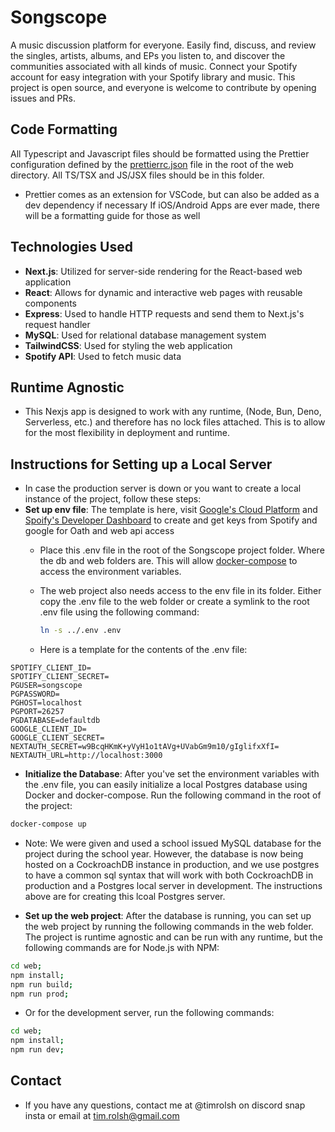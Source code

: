 # Songscope

A music discussion platform for everyone.
Easily find, discuss, and review the singles, artists, albums, and EPs you listen to, and discover the communities associated with all kinds of music.
Connect your Spotify account for easy integration with your Spotify library and music.
This project is open source, and everyone is welcome to contribute by opening issues and PRs.

## Code Formatting

All Typescript and Javascript files should be formatted using the Prettier configuration defined by the [prettierrc.json](./web/prettierrc.json) file in the root of the web directory. All TS/TSX and JS/JSX files should be in this folder.

* Prettier comes as an extension for VSCode, but can also be added as a dev dependency if necessary
If iOS/Android Apps are ever made, there will be a formatting guide for those as well

## Technologies Used

* **Next.js**: Utilized for server-side rendering for the React-based web application
* **React**: Allows for dynamic and interactive web pages with reusable components
* **Express**: Used to handle HTTP requests and send them to Next.js's request handler
* **MySQL**: Used for relational database management system
* **TailwindCSS**: Used for styling the web application
* **Spotify API**: Used to fetch music data

## Runtime Agnostic

* This Nexjs app is designed to work with any runtime, (Node, Bun, Deno, Serverless, etc.) and therefore has no lock files attached. This is to allow for the most flexibility in deployment and runtime.

## Instructions for Setting up a Local Server

* In case the production server is down or you want to create a local instance of the project, follow these steps:
* **Set up env file**: The template is here, visit [Google's Cloud Platform](https://console.cloud.google.com/apis/dashboard) and [Spoify's Developer Dashboard](https://developer.spotify.com/dashboard) to create and get keys from Spotify and google for Oath and web api access
  * Place this .env file in the root of the Songscope project folder. Where the db and web folders are. This will allow [docker-compose](./docker-compose.yml) to access the environment variables.
  * The web project also needs access to the env file in its folder. Either copy the .env file to the web folder or create a symlink to the root .env file using the following command:

    ```bash
    ln -s ../.env .env
    ```

  * Here is a template for the contents of the .env file:

```env
SPOTIFY_CLIENT_ID=
SPOTIFY_CLIENT_SECRET=
PGUSER=songscope
PGPASSWORD=
PGHOST=localhost
PGPORT=26257
PGDATABASE=defaultdb
GOOGLE_CLIENT_ID=
GOOGLE_CLIENT_SECRET=
NEXTAUTH_SECRET=w9BcqHKmK+yVyH1o1tAVg+UVabGm9m10/gIglifxXfI=
NEXTAUTH_URL=http://localhost:3000
```

* **Initialize the Database**: After you've set the environment variables with the .env file, you can easily initialize a local Postgres database using Docker and docker-compose. Run the following command in the root of the project:

```bash
docker-compose up
```

* Note: We were given and used a school issued MySQL database for the project during the school year. However, the database is now being hosted on a CockroachDB instance in production, and we use postgres to have a common sql syntax that will work with both CockroachDB in production and a Postgres local server in development. The instructions above are for creating this lcoal Postgres server.

* **Set up the web project**: After the database is running, you can set up the web project by running the following commands in the web folder. The project is runtime agnostic and can be run with any runtime, but the following commands are for Node.js with NPM:

```bash
cd web;
npm install;
npm run build;
npm run prod;
```

* Or for the development server, run the following commands:

```bash
cd web;
npm install;
npm run dev;
```

## Contact

* If you have any questions, contact me at @timrolsh on discord snap insta or email at <tim.rolsh@gmail.com>
